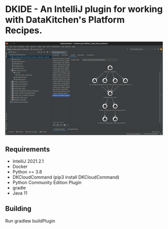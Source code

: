 # DKIDE - An IntelliJ plugin for working with DataKitchen's Platform Recipes.

![screenshot.png](screenshot.png)

## Requirements
- IntelliJ 2021.2.1
- Docker
- Python >= 3.8
- DKCloudCommand (pip3 install DKCloudCommand)
- Python Community Edition Plugin
- gradle
- Java 11

## Building

Run gradlew buildPlugin
